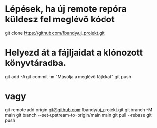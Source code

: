 # Lépések, ha új remote repóra küldesz fel meglévő kódot

   
git clone https://github.com/fbandy/uj_projekt.git
# Helyezd át a fájljaidat a klónozott könyvtáradba.
git add -A
git commit -m "Másolja a meglévő fájlokat"
git push
   
# vagy
   
git remote add origin git@github.com:fbandy/uj_projekt.git
git branch -M main
git branch --set-upstream-to=origin/main main
git pull --rebase
git push
   